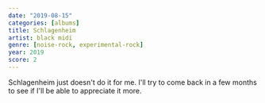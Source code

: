 ```yaml
---
date: "2019-08-15"
categories: [albums]
title: Schlagenheim
artist: black midi
genre: [noise-rock, experimental-rock]
year: 2019
score: 2
---
```


Schlagenheim just doesn't do it for me. I'll try to come back in a few months to see if I'll be able to appreciate it more.

